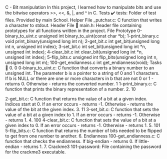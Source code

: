 C - Bit manipulation In this project, I learned how to manipulate bits and use the bitwise operators >>, <<, &, |, and ^ in C.
Tests ✔️ tests: Folder of test files. Provided by main School. Helper File  _putchar.c: C function that writes a character to stdout. Header File 📁 main.h: Header file containing prototypes for all functions written in the project. File Prototype 0-binary_to_uint.c unsigned int binary_to_uint(const char *b); 1-print_binary.c void print_binary(unsigned long int n); 2-get_bit.c int get_bit(unsigned long int n, unsigned int index); 3-set_bit.c int set_bit(unsigned long int *n, unsigned int index); 4-clear_bit.c int clear_bit(unsigned long int *n, unsigned int index); 5-flip_bits.c unsigned int flip_bits(unsigned long int n, unsigned long int m); 100-get_endianness.c int get_endianness(void); Tasks 📃 0. 0
0-binary_to_uint.c: C function that converts a binary number to an unsigned int. The parameter b is a pointer to a string of 0 and 1 characters. If b is NULL or there are one or more characters in b that are not 0 or 1 - returns 0. Otherwise - returns the converted number.
1
1-print_binary.c: C function that prints the binary representation of a number. 2. 10

2-get_bit.c: C function that returns the value of a bit at a given index. Indices start at 0. If an error occurs - returns -1. Otherwise - returns the value of the bit at the given index. 3. 11
3-set_bit.c: C function that sets the value of a bit at a given index to 1. If an error occurs - returns -1. Otherwise - returns 1. 4. 100
4-clear_bit.c: C function that sets the value of a bit at a given index to 0. If an error occurs - returns -1. Otherwise - returns 1. 5. 101
5-flip_bits.c: C function that returns the number of bits needed to be flipped to get from one number to another. 6. Endianness
100-get_endianness.c: C function that checks the endianness. If big-endian - returns 0. If little-endian - returns 1. 7. Crackme3
101-password: File containing the password for the crackme3 executable.
